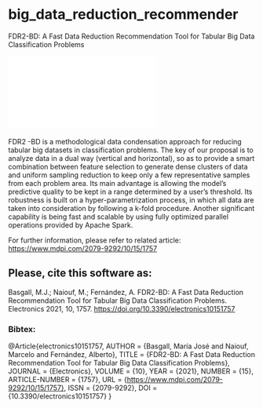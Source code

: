# big_data_reduction_recommender
FDR2-BD: A Fast Data Reduction Recommendation Tool for Tabular Big Data Classification Problems

![The FDR2 -BD’s workflow showing the three main stages of the procedure.](electronics-workflow.pdf)

FDR2 -BD is a methodological data condensation approach for reducing tabular big datasets in classification problems. The key of our proposal is to analyze data in a dual way (vertical and horizontal), so as to provide a smart combination between feature selection to generate dense clusters of data and uniform sampling reduction to keep only a few representative samples from each problem area. Its main advantage is allowing the model’s predictive quality to be kept in a range determined by a user’s threshold. Its robustness is built on a hyper-parametrization process, in which all data are taken into consideration by following a k-fold procedure. Another significant capability is being fast and scalable by using fully optimized parallel operations provided by Apache Spark.

For further information, please refer to related article: https://www.mdpi.com/2079-9292/10/15/1757

## Please, cite this software as:
Basgall, M.J.; Naiouf, M.; Fernández, A. FDR2-BD: A Fast Data Reduction Recommendation Tool for Tabular Big Data Classification Problems. Electronics 2021, 10, 1757. https://doi.org/10.3390/electronics10151757


### Bibtex:
@Article{electronics10151757,
AUTHOR = {Basgall, María José and Naiouf, Marcelo and Fernández, Alberto},
TITLE = {FDR2-BD: A Fast Data Reduction Recommendation Tool for Tabular Big Data Classification Problems},
JOURNAL = {Electronics},
VOLUME = {10},
YEAR = {2021},
NUMBER = {15},
ARTICLE-NUMBER = {1757},
URL = {https://www.mdpi.com/2079-9292/10/15/1757},
ISSN = {2079-9292},
DOI = {10.3390/electronics10151757}
}
